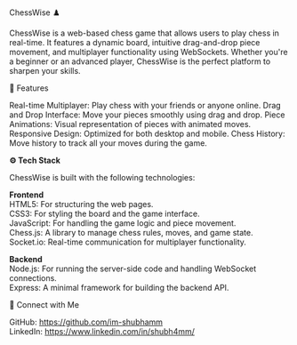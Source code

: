ChessWise ♟️

ChessWise is a web-based chess game that allows users to play chess in real-time. It features a dynamic board, intuitive drag-and-drop piece movement, and multiplayer functionality using WebSockets. Whether you're a beginner or an advanced player, ChessWise is the perfect platform to sharpen your skills.

🚀 Features

Real-time Multiplayer: Play chess with your friends or anyone online.
Drag and Drop Interface: Move your pieces smoothly using drag and drop.
Piece Animations: Visual representation of pieces with animated moves.
Responsive Design: Optimized for both desktop and mobile.
Chess History: Move history to track all your moves during the game.

**⚙️ Tech Stack**  

ChessWise is built with the following technologies:

**Frontend**  
HTML5: For structuring the web pages.   
CSS3: For styling the board and the game interface.    
JavaScript: For handling the game logic and piece movement.    
Chess.js: A library to manage chess rules, moves, and game state.    
Socket.io: Real-time communication for multiplayer functionality.   

**Backend**  
Node.js: For running the server-side code and handling WebSocket connections.  
Express: A minimal framework for building the backend API.  


💬 Connect with Me


GitHub: https://github.com/im-shubhamm        
LinkedIn: https://www.linkedin.com/in/shubh4mm/

